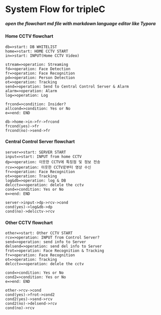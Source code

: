 # System Flow for tripleC 

##### open the flowchart md file with markdown language editor like Typora 

#### Home CCTV flowchart

```flow
db=>start: DB WHITELIST
home=>start: HOME CCTV START
in=>start: INPUT(Home CCTV Video)

stream=>operation: Streaming
fd=>operation: Face Detection
fr=>operation: Face Recognition
pd=>operation: Person Detection
ot=>operation: Tracking
send=>operation: Send to Central Control Server & Alarm
alarm=>operation: Alarm
log=>operation: Log

frcond=>condition: Insider?
allcond=>condition: Yes or No
e=>end: END

db->home->in->fr->frcond
frcond(yes)->fr
frcond(no)->send->fr
```


#### Central Control Server flowchart

```flow
server=>start: SERVER START
input=>start: INPUT from home CCTV
dp=>operation: 이웃한 CCTV에 특징점 및 정보 전송
rcv=>operation: 이웃한 CCTV로부터 영상 수신
fr=>operation: Face Recognition
ot=>operation: Tracking
log&db=>operation: log & DB
delcctv=>operation: delele the cctv
cond=>condition: Yes or No
e=>end: END

server->input->dp->rcv->cond
cond(yes)->log&db->dp
cond(no)->delcctv->rcv
```


#### Other CCTV flowchart

```flow
other=>start: Other CCTV START
rcv=>operation: INPUT from Control Server?
send=>operation: send info to Server
delsend=>operation: send del info to Server
frot=>operation: Face Recognition & Tracking
fr=>operation: Face Recognition
ot=>operation: Tracking
delcctv=>operation: delele the cctv

cond=>condition: Yes or No
cond2=>condition: Yes or No
e=>end: END

other->rcv->cond
cond(yes)->frot->cond2
cond2(yes)->send->rcv
cond2(no)->delsend->rcv
cond(no)->rcv
```

